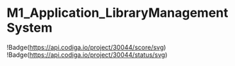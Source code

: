 # M1_Application_LibraryManagementSystem
!Badge(https://api.codiga.io/project/30044/score/svg)
!Badge(https://api.codiga.io/project/30044/status/svg)
